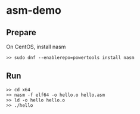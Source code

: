 # asm-demo

## Prepare
On CentOS, install nasm
```
>> sudo dnf --enablerepo=powertools install nasm
```

## Run
```
>> cd x64
>> nasm -f elf64 -o hello.o hello.asm
>> ld -o hello hello.o
>> ./hello
```